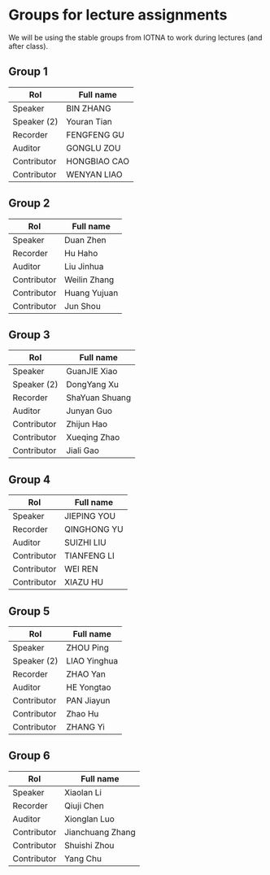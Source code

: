 # Groups for lecture assignments

We will be using the stable groups from IOTNA to work during lectures (and after
class).


## Group 1
| Rol         | Full name    |
|-------------|--------------|
| Speaker     | BIN	ZHANG    |
| Speaker (2) | Youran Tian          |
| Recorder    | FENGFENG GU  |
| Auditor     | GONGLU ZOU   |
| Contributor | HONGBIAO CAO |
| Contributor | WENYAN LIAO  |


## Group 2
| Rol         | Full name    |
|-------------|--------------|
| Speaker     | Duan Zhen    |
| Recorder    | Hu Haho      |
| Auditor     | Liu Jinhua   |
| Contributor | Weilin Zhang |
| Contributor | Huang Yujuan |
| Contributor | Jun Shou             |


## Group 3
| Rol         | Full name      |
|-------------|----------------|
| Speaker     | GuanJIE Xiao   |
| Speaker (2) | DongYang Xu    |
| Recorder    | ShaYuan Shuang |
| Auditor     | Junyan Guo     |
| Contributor | Zhijun Hao     |
| Contributor | Xueqing Zhao   |
| Contributor | Jiali Gao      |


## Group 4
| Rol         | Full name   |
|-------------|-------------|
| Speaker     | JIEPING	YOU |
| Recorder    | QINGHONG YU |
| Auditor     | SUIZHI LIU  |
| Contributor | TIANFENG LI |
| Contributor | WEI	REN     |
| Contributor | XIAZU HU    |


## Group 5
| Rol         | Full name     |
|-------------|---------------|
| Speaker     | ZHOU Ping     |
| Speaker (2) | LIAO  Yinghua |
| Recorder    | ZHAO Yan      |
| Auditor     | HE Yongtao    |
| Contributor | PAN Jiayun    |
| Contributor | Zhao	 Hu   |
| Contributor | ZHANG  Yi     |


## Group 6
| Rol         | Full name        |
|-------------|------------------|
| Speaker     | Xiaolan Li       |
| Recorder    | Qiuji Chen       |
| Auditor     | Xionglan Luo     |
| Contributor | Jianchuang Zhang |
| Contributor | Shuishi Zhou         |
| Contributor | Yang Chu             |
